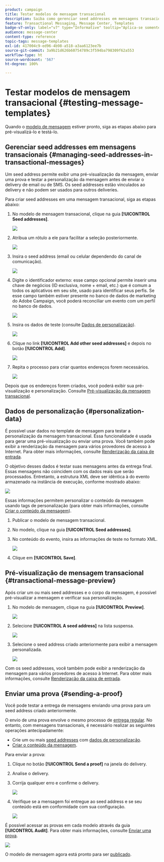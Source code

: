 ```yaml
---
product: campaign
title: Testar modelos de mensagem transacional
description: Saiba como gerenciar seed addresses em mensagens transacionais para visualizá-los e testá-los no Adobe Campaign Classic
feature: Transactional Messaging, Message Center, Templates
badge-v7-only: label="v7" type="Informative" tooltip="Aplica-se somente ao Campaign Classic v7"
audience: message-center
content-type: reference
topic-tags: message-templates
exl-id: 417004c9-ed96-4b98-a518-a3aa6123ee7b
source-git-commit: 3a9b21d626b60754789c3f594ba798309f62a553
workflow-type: ht
source-wordcount: '567'
ht-degree: 100%

---
```


# Testar modelos de mensagem transacional {#testing-message-templates}



Quando o [modelo de mensagem](../../message-center/using/creating-the-message-template.md) estiver pronto, siga as etapas abaixo para pré-visualizá-lo e testá-lo.

## Gerenciar seed addresses em mensagens transacionais {#managing-seed-addresses-in-transactional-messages}

Um seed address permite exibir uma pré-visualização da mensagem, enviar uma prova e testar a personalização da mensagem antes de enviar o delivery de email ou de SMS. Os seed addresses estão vinculados ao delivery e não podem ser usados para outros deliveries.

Para criar seed addresses em uma mensagem transacional, siga as etapas abaixo:

1. No modelo de mensagem transacional, clique na guia **[!UICONTROL Seed addresses]**.

   ![](assets/messagecenter_create_seedaddr_001.png)

1. Atribua um rótulo a ele para facilitar a seleção posteriormente.

   ![](assets/messagecenter_create_seedaddr_002.png)

1. Insira o seed address (email ou celular dependendo do canal de comunicação).

   ![](assets/messagecenter_create_seedaddr_003.png)

1. Digite o identificador externo: esse campo opcional permite inserir uma chave de negócios (ID exclusiva, nome + email, etc.) que é comum a todos os aplicativos em seu site, usado para identificar seus perfis. Se esse campo também estiver presente no banco de dados de marketing do Adobe Campaign, você poderá reconciliar um evento com um perfil no banco de dados.

   ![](assets/messagecenter_create_seedaddr_003bis.png)

1. Insira os dados de teste (consulte [Dados de personalização](#personalization-data)).

   ![](assets/messagecenter_create_custo_001.png)

   <!--## Creating several seed addresses {#creating-several-seed-addresses}-->
1. Clique no link **[!UICONTROL Add other seed addresses]** e depois no botão **[!UICONTROL Add]**.

   ![](assets/messagecenter_create_seedaddr_004.png)

   <!--1. Follow the configuration steps for a seed address detailed in the [Creating a seed address](#creating-a-seed-address) section.-->
1. Repita o processo para criar quantos endereços forem necessários.

   ![](assets/messagecenter_create_seedaddr_008.png)

Depois que os endereços forem criados, você poderá exibir sua pré-visualização e personalização. Consulte [Pré-visualização da mensagem transacional](#transactional-message-preview).

## Dados de personalização {#personalization-data}

É possível usar dados no template de mensagem para testar a personalização da mensagem transacional. Essa funcionalidade é usada para gerar uma pré-visualização ou enviar uma prova. Você também pode exibir a renderização da mensagem para vários provedores de acesso à Internet. Para obter mais informações, consulte [Renderização da caixa de entrada](../../delivery/using/inbox-rendering.md).

O objetivo desses dados é testar suas mensagens antes da entrega final. Essas mensagens não coincidem com os dados reais que serão processados. Entretanto, a estrutura XML deve ser idêntica à do evento armazenado na instância de execução, conforme mostrado abaixo:

![](assets/messagecenter_create_custo_006.png)

Essas informações permitem personalizar o conteúdo da mensagem usando tags de personalização (para obter mais informações, consulte [Criar o conteúdo da mensagem](../../message-center/using/creating-the-message-template.md#creating-message-content)).

1. Publicar o modelo de mensagem transacional.

1. No modelo, clique na guia **[!UICONTROL Seed addresses]**.

1. No conteúdo do evento, insira as informações de teste no formato XML.

   ![](assets/messagecenter_create_custo_001.png)

1. Clique em **[!UICONTROL Save]**.

## Pré-visualização de mensagem transacional {#transactional-message-preview}

Após criar um ou mais seed addresses e o corpo da mensagem, é possível pré-visualizar a mensagem e verificar sua personalização.

1. No modelo de mensagem, clique na guia **[!UICONTROL Preview]**.

   ![](assets/messagecenter_preview_001.png)

1. Selecione **[!UICONTROL A seed address]** na lista suspensa.

   ![](assets/messagecenter_preview_002.png)

1. Selecione o seed address criado anteriormente para exibir a mensagem personalizada.

   ![](assets/messagecenter_create_seedaddr_009.png)

Com os seed addresses, você também pode exibir a renderização da mensagem para vários provedores de acesso à Internet. Para obter mais informações, consulte [Renderização da caixa de entrada](../../delivery/using/inbox-rendering.md).

## Enviar uma prova {#sending-a-proof}

Você pode testar a entrega de mensagens enviando uma prova para um seed address criado anteriormente.

O envio de uma prova envolve o mesmo processo de [entrega regular](../../delivery/using/steps-validating-the-delivery.md#sending-a-proof). No entanto, com mensagens transacionais, é necessário realizar as seguintes operações antecipadamente:

* Crie um ou mais [seed addresses](#managing-seed-addresses-in-transactional-messages) com [dados de personalização](#personalization-data).
* [Criar o conteúdo da mensagem](../../message-center/using/creating-the-message-template.md#creating-message-content).

Para enviar a prova:

1. Clique no botão **[!UICONTROL Send a proof]** na janela do delivery.
1. Analise o delivery.
1. Corrija qualquer erro e confirme o delivery.

   ![](assets/messagecenter_send_proof_001.png)

1. Verifique se a mensagem foi entregue ao seed address e se seu conteúdo está em conformidade com sua configuração.

   ![](assets/messagecenter_send_proof_002.png)

É possível acessar as provas em cada modelo através da guia **[!UICONTROL Audit]**. Para obter mais informações, consulte [Enviar uma prova](../../delivery/using/steps-validating-the-delivery.md#sending-a-proof).

![](assets/messagecenter_send_proof_003.png)

O modelo de mensagem agora está pronto para ser [publicado](../../message-center/using/publishing-message-templates.md).